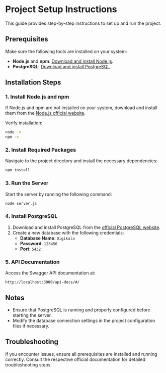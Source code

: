 # Project Setup Instructions

This guide provides step-by-step instructions to set up and run the project.

## Prerequisites

Make sure the following tools are installed on your system:

- **Node.js** and **npm**: [Download and install Node.js](https://nodejs.org/).
- **PostgreSQL**: [Download and install PostgreSQL](https://www.postgresql.org/download/).

## Installation Steps

### 1. Install Node.js and npm

If Node.js and npm are not installed on your system, download and install them from the [Node.js official website](https://nodejs.org/).

Verify installation:
```bash
node -v
npm -v
```

### 2. Install Required Packages

Navigate to the project directory and install the necessary dependencies:
```bash
npm install
```

### 3. Run the Server

Start the server by running the following command:
```bash
node server.js
```

### 4. Install PostgreSQL

1. Download and install PostgreSQL from the [official PostgreSQL website](https://www.postgresql.org/download/).
2. Create a new database with the following credentials:
   - **Database Name**: `Digikala`
   - **Password**: `123456`
   - **Port**: `5432`

### 5. API Documentation

Access the Swagger API documentation at:
```
http://localhost:3000/api-docs/#/
```

## Notes

- Ensure that PostgreSQL is running and properly configured before starting the server.
- Modify the database connection settings in the project configuration files if necessary.

## Troubleshooting

If you encounter issues, ensure all prerequisites are installed and running correctly. Consult the respective official documentation for detailed troubleshooting steps.
